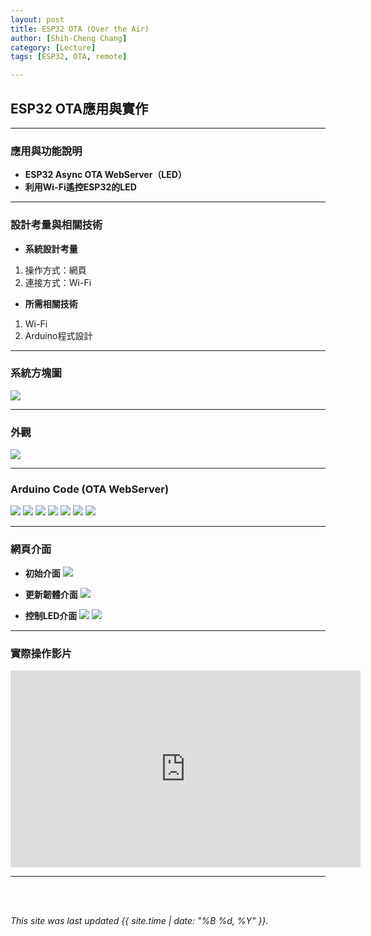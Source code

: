 ```yaml
---
layout: post
title: ESP32 OTA (Over the Air)
author: [Shih-Cheng Chang]
category: [Lecture]
tags: [ESP32, OTA, remote]

---
```


## ESP32 OTA應用與實作

---
### 應用與功能說明

* **ESP32 Async OTA WebServer（LED）**
* **利用Wi-Fi遙控ESP32的LED**

---
### 設計考量與相關技術
* **系統設計考量**
 1. 操作方式：網頁
 2. 連接方式：Wi-Fi

* **所需相關技術**
 1. Wi-Fi
 2. Arduino程式設計

---
### 系統方塊圖

![](https://github.com/PinLe1920/MCU-project/blob/main/images/OTA.jpg?raw=true)

---
### 外觀

![](https://github.com/PinLe1920/MCU-project/blob/main/images/IMG_4039.jpg?raw=true)

---
### Arduino Code (OTA WebServer)

![](https://github.com/PinLe1920/MCU-project/blob/main/images/Web_Sever(1).png?raw=true)
![](https://github.com/PinLe1920/MCU-project/blob/main/images/Web_Sever(2).png?raw=true)
![](https://github.com/PinLe1920/MCU-project/blob/main/images/Web_Sever(3).png?raw=true)
![](https://github.com/PinLe1920/MCU-project/blob/main/images/Web_Sever(4).png?raw=true)
![](https://github.com/PinLe1920/MCU-project/blob/main/images/Web_Sever(5).png?raw=true)
![](https://github.com/PinLe1920/MCU-project/blob/main/images/Web_Sever(6).png?raw=true)
![](https://github.com/PinLe1920/MCU-project/blob/main/images/Web_Sever(7).png?raw=true)

---
### 網頁介面
* **初始介面**
![](https://github.com/PinLe1920/MCU-project/blob/main/images/截圖%202023-05-04%20下午8.19.54.png?raw=true)

* **更新韌體介面**
![](https://github.com/PinLe1920/MCU-project/blob/main/images/截圖%202023-05-04%20下午8.21.50.png?raw=true)

* **控制LED介面**
![](https://github.com/PinLe1920/MCU-project/blob/main/images/截圖%202023-05-04%20下午8.52.20.png?raw=true)
![](https://github.com/PinLe1920/MCU-project/blob/main/images/截圖%202023-05-04%20下午8.52.50.png?raw=true)

---
### 實際操作影片

<iframe width="560" height="315" src="https://www.youtube.com/embed/jFUdrEnnt8Q" title="YouTube video player" frameborder="0" allow="accelerometer; autoplay; clipboard-write; encrypted-media; gyroscope; picture-in-picture; web-share" allowfullscreen></iframe>

---
<br>
<br>

*This site was last updated {{ site.time | date: "%B %d, %Y" }}.*
